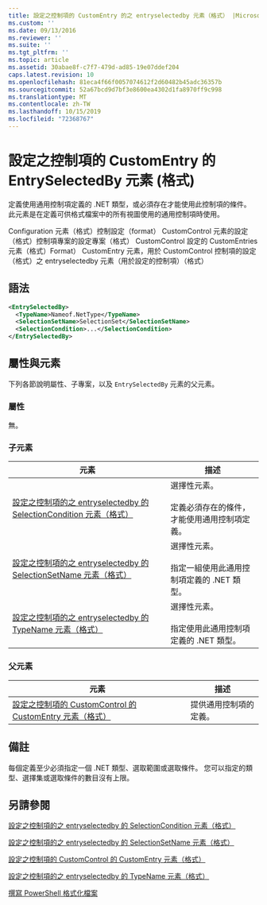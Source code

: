 ```yaml
---
title: 設定之控制項的 CustomEntry 的之 entryselectedby 元素（格式） |Microsoft Docs
ms.custom: ''
ms.date: 09/13/2016
ms.reviewer: ''
ms.suite: ''
ms.tgt_pltfrm: ''
ms.topic: article
ms.assetid: 30abae8f-c7f7-479d-ad85-19e07ddef204
caps.latest.revision: 10
ms.openlocfilehash: 81eca4f66f0057074612f2d60482b45adc36357b
ms.sourcegitcommit: 52a67bcd9d7bf3e8600ea4302d1fa8970ff9c998
ms.translationtype: MT
ms.contentlocale: zh-TW
ms.lasthandoff: 10/15/2019
ms.locfileid: "72368767"
---
```

# <a name="entryselectedby-element-for-customentry-for-controls-for-configuration-format"></a>設定之控制項的 CustomEntry 的 EntrySelectedBy 元素 (格式)

定義使用通用控制項定義的 .NET 類型，或必須存在才能使用此控制項的條件。 此元素是在定義可供格式檔案中的所有視圖使用的通用控制項時使用。

Configuration 元素（格式）控制設定（format） CustomControl 元素的設定（格式）控制項專案的設定專案（格式） CustomControl 設定的 CustomEntries 元素（格式）Format） CustomEntry 元素，用於 CustomControl 控制項的設定（格式）之 entryselectedby 元素（用於設定的控制項）（格式）

## <a name="syntax"></a>語法

```xml
<EntrySelectedBy>
  <TypeName>Nameof.NetType</TypeName>
  <SelectionSetName>SelectionSet</SelectionSetName>
  <SelectionCondition>...</SelectionCondition>
</EntrySelectedBy>
```

## <a name="attributes-and-elements"></a>屬性與元素

下列各節說明屬性、子專案，以及 `EntrySelectedBy` 元素的父元素。

### <a name="attributes"></a>屬性

無。

### <a name="child-elements"></a>子元素

|元素|描述|
|-------------|-----------------|
|[設定之控制項的之 entryselectedby 的 SelectionCondition 元素（格式）](./selectioncondition-element-for-entryselectedby-for-controls-for-configuration-format.md)|選擇性元素。<br /><br /> 定義必須存在的條件，才能使用通用控制項定義。|
|[設定之控制項的之 entryselectedby 的 SelectionSetName 元素（格式）](./selectionsetname-element-for-selectioncondition-for-controls-for-configuration-format.md)|選擇性元素。<br /><br /> 指定一組使用此通用控制項定義的 .NET 類型。|
|[設定之控制項的之 entryselectedby 的 TypeName 元素（格式）](./typename-element-for-entryselectedby-for-controls-for-configuration-format.md)|選擇性元素。<br /><br /> 指定使用此通用控制項定義的 .NET 類型。|

### <a name="parent-elements"></a>父元素

|元素|描述|
|-------------|-----------------|
|[設定之控制項的 CustomControl 的 CustomEntry 元素（格式）](./customentry-element-for-customcontrol-for-controls-for-configuration-format.md)|提供通用控制項的定義。|

## <a name="remarks"></a>備註

每個定義至少必須指定一個 .NET 類型、選取範圍或選取條件。 您可以指定的類型、選擇集或選取條件的數目沒有上限。

## <a name="see-also"></a>另請參閱

[設定之控制項的之 entryselectedby 的 SelectionCondition 元素（格式）](./selectioncondition-element-for-entryselectedby-for-controls-for-configuration-format.md)

[設定之控制項的之 entryselectedby 的 SelectionSetName 元素（格式）](./selectionsetname-element-for-selectioncondition-for-controls-for-configuration-format.md)

[設定之控制項的 CustomControl 的 CustomEntry 元素（格式）](./customentry-element-for-customcontrol-for-controls-for-configuration-format.md)

[設定之控制項的之 entryselectedby 的 TypeName 元素（格式）](./typename-element-for-selectioncondition-for-controls-for-configuration-format.md)

[撰寫 PowerShell 格式化檔案](./writing-a-powershell-formatting-file.md)

